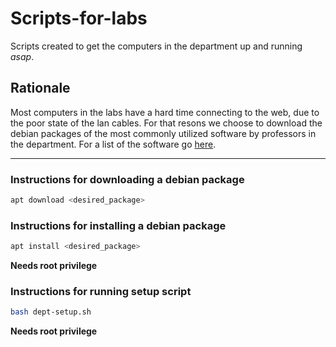 # Scripts-for-labs
Scripts created to get the computers in the department up and running _asap_.

## Rationale
Most computers in the labs have a hard time connecting to the web, due to the poor state of the lan cables. For that resons we choose to download the debian packages of the most commonly utilized software by professors in the department. For a list of the software go [here](DEPT-CCOM-UPRRP/software_list.yalm).

--------------------------------------------------
### Instructions for downloading a debian package
```bash
apt download <desired_package>
```

### Instructions for installing a debian package
```bash
apt install <desired_package>
```
**Needs root privilege**

### Instructions for running setup script
```bash
bash dept-setup.sh
```
**Needs root privilege**
